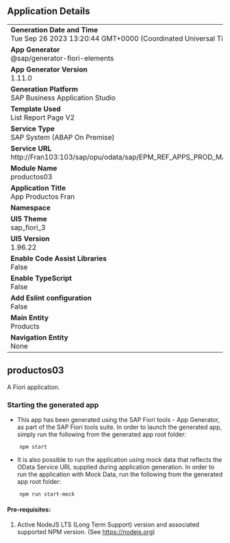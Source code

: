 ## Application Details
|               |
| ------------- |
|**Generation Date and Time**<br>Tue Sep 26 2023 13:20:44 GMT+0000 (Coordinated Universal Time)|
|**App Generator**<br>@sap/generator-fiori-elements|
|**App Generator Version**<br>1.11.0|
|**Generation Platform**<br>SAP Business Application Studio|
|**Template Used**<br>List Report Page V2|
|**Service Type**<br>SAP System (ABAP On Premise)|
|**Service URL**<br>http://Fran103:103/sap/opu/odata/sap/EPM_REF_APPS_PROD_MAN_SRV
|**Module Name**<br>productos03|
|**Application Title**<br>App Productos Fran|
|**Namespace**<br>|
|**UI5 Theme**<br>sap_fiori_3|
|**UI5 Version**<br>1.96.22|
|**Enable Code Assist Libraries**<br>False|
|**Enable TypeScript**<br>False|
|**Add Eslint configuration**<br>False|
|**Main Entity**<br>Products|
|**Navigation Entity**<br>None|

## productos03

A Fiori application.

### Starting the generated app

-   This app has been generated using the SAP Fiori tools - App Generator, as part of the SAP Fiori tools suite.  In order to launch the generated app, simply run the following from the generated app root folder:

```
    npm start
```

- It is also possible to run the application using mock data that reflects the OData Service URL supplied during application generation.  In order to run the application with Mock Data, run the following from the generated app root folder:

```
    npm run start-mock
```

#### Pre-requisites:

1. Active NodeJS LTS (Long Term Support) version and associated supported NPM version.  (See https://nodejs.org)


